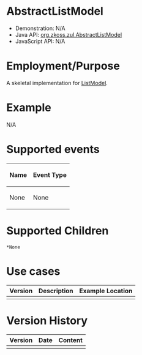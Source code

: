 

# AbstractListModel

- Demonstration: N/A
- Java API: [org.zkoss.zul.AbstractListModel](https://www.zkoss.org/javadoc/latest/zk/org/zkoss/zul/AbstractListModel.html)
- JavaScript API: N/A

# Employment/Purpose

A skeletal implementation for [ListModel]({{site.baseurl}}/zk_component_ref/listmodel).

# Example

N/A

# Supported events

<table>
<thead>
<tr class="header">
<th><center>
<p>Name</p>
</center></th>
<th><center>
<p>Event Type</p>
</center></th>
</tr>
</thead>
<tbody>
<tr class="odd">
<td><p>None</p></td>
<td><p>None</p></td>
</tr>
</tbody>
</table>

# Supported Children

`*None`

# Use cases

| Version | Description | Example Location |
|---------|-------------|------------------|
|         |             |                  |

# Version History

| Version | Date | Content |
|---------|------|---------|
|         |      |         |


